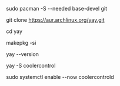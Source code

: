sudo pacman -S --needed base-devel git



git clone https://aur.archlinux.org/yay.git


cd yay


makepkg -si


yay --version

yay -S coolercontrol


sudo systemctl enable --now coolercontrold
